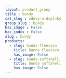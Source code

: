 ```yaml
---
layout: product_group
title : Bundy
cat_slug : odevy-a-doplnky
group_slug : bundy
has_image : False
has_index : False
slug : bundy
products:
  - slug: bunda-fleesova
    title: Bunda fleesová
    has_image: False
  - slug: bunda-softshell
    title: Bunda softshell
    has_image: False
---
```


